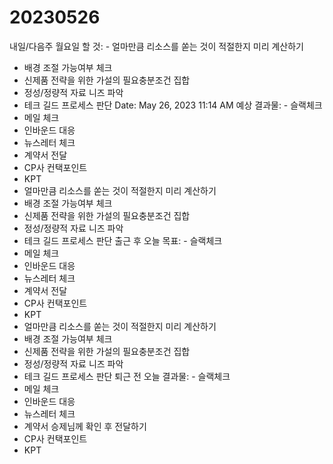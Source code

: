 # 20230526

내일/다음주 월요일 할 것: - 얼마만큼 리소스를 쏟는 것이 적절한지 미리 계산하기
- 배경 조절 가능여부 체크
- 신제품 전략을 위한 가설의 필요충분조건 집합
- 정성/정량적 자료 니즈 파악
- 테크 길드 프로세스 판단
Date: May 26, 2023 11:14 AM
예상 결과물: - 슬랙체크
- 메일 체크
- 인바운드 대응
- 뉴스레터 체크
- 계약서 전달
- CP사 컨택포인트
- KPT
- 얼마만큼 리소스를 쏟는 것이 적절한지 미리 계산하기
- 배경 조절 가능여부 체크
- 신제품 전략을 위한 가설의 필요충분조건 집합
- 정성/정량적 자료 니즈 파악
- 테크 길드 프로세스 판단
출근 후 오늘 목표: - 슬랙체크
- 메일 체크
- 인바운드 대응
- 뉴스레터 체크
- 계약서 전달
- CP사 컨택포인트
- KPT
- 얼마만큼 리소스를 쏟는 것이 적절한지 미리 계산하기
- 배경 조절 가능여부 체크
- 신제품 전략을 위한 가설의 필요충분조건 집합
- 정성/정량적 자료 니즈 파악
- 테크 길드 프로세스 판단
퇴근 전 오늘 결과물: - 슬랙체크
- 메일 체크
- 인바운드 대응
- 뉴스레터 체크
- 계약서 승제님께 확인 후 전달하기
- CP사 컨택포인트
- KPT